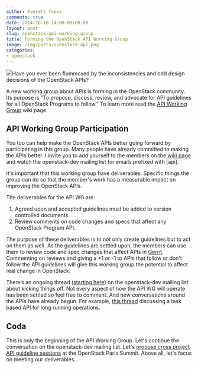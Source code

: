 ```yaml
---
author: Everett Toews
comments: true
date: 2014-10-16 14:00:00+00:00
layout: post
slug: openstack-api-working-group
title: Forming the OpenStack API Working Group
image: /img/posts/openstack-api.png
categories:
- openstack
---
```


<img class="img-right" src="{{ page.image }}"/>Have you ever been flummoxed by the inconsistencies and odd design decisions of the OpenStack APIs?

A new working group about APIs is forming in the OpenStack community. Its purpose is "To propose, discuss, review, and advocate for API guidelines for all OpenStack Programs to follow." To learn more read the [API Working Group](https://wiki.openstack.org/wiki/API_Working_Group) wiki page.

<!--more-->

## API Working Group Participation

You too can help make the OpenStack APIs better going forward by participating in this group. Many people have already committed to making the APIs better. I invite you to add yourself to the members on the [wiki page](https://wiki.openstack.org/wiki/API_Working_Group) and watch the openstack-dev mailing list for emails prefixed with [api].

It's important that this working group have deliverables. Specific things the group can do so that the member's work has a measurable impact on improving the OpenStack APIs.

The deliverables for the API WG are:

1. Agreed upon and accepted guidelines must be added to version controlled documents.
1. Review comments on code changes and specs that affect any OpenStack Program API.

The purpose of these deliverables is to not only create guidelines but to act on them as well. As the guidelines are settled upon, the members can use them to review code and spec changes that affect APIs in [Gerrit](https://wiki.openstack.org/wiki/Gerrit_Workflow). Commenting on reviews and giving a +1 or -1 to APIs that follow or don't follow the API guidelines will give this working group the potential to affect real change in OpenStack.

There’s an ongoing thread ([starting here](http://lists.openstack.org/pipermail/openstack-dev/2014-October/048144.html)) on the openstack-dev mailing list about kicking things off. Not every aspect of how the API WG will operate has been settled so feel free to comment. And new conversations around the APIs have already begun. For example, [this thread](http://lists.openstack.org/pipermail/openstack-dev/2014-October/048534.html) discussing a task based API for long running operations.

## Coda

This is only the beginning of the API Working Group. Let's continue the conversation on the openstack-dev mailing list. Let's [propose cross project API guideline sessions](https://etherpad.openstack.org/p/kilo-crossproject-summit-topics) at the OpenStack Paris Summit. Above all, let's focus on meeting our deliverables.
